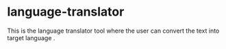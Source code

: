 # language-translator
This is the language translator tool where the user can convert the text into target language .
